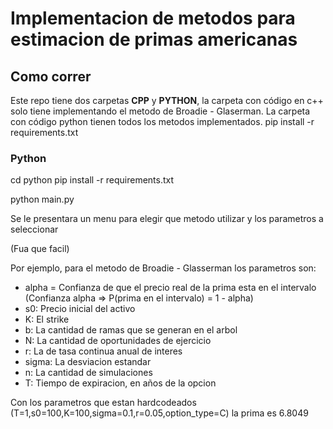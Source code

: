 
# Implementacion de metodos para estimacion de  primas americanas

## Como correr

Este repo tiene dos carpetas **CPP** y **PYTHON**, la carpeta con código en c++ solo tiene implementando el metodo de Broadie - Glaserman. La carpeta con código python tienen todos los metodos implementados.
pip install -r requirements.txt

### Python

cd python
pip install -r requirements.txt

python main.py

Se le presentara un menu para elegir que metodo utilizar y los parametros a seleccionar

(Fua que facil)

Por ejemplo, para el metodo de Broadie - Glasserman los parametros son:

- alpha = Confianza de que el precio real de la prima esta en el intervalo
(Confianza alpha => P(prima en el intervalo) = 1 - alpha)
- s0: Precio inicial del activo
- K: El strike
- b: La cantidad de ramas que se generan en el arbol
- N: La cantidad de oportunidades de ejercicio
- r: La de tasa continua anual de interes
- sigma: La desviacion estandar
- n: La cantidad de simulaciones
- T: Tiempo de expiracion, en años de la opcion

Con los parametros que estan hardcodeados (T=1,s0=100,K=100,sigma=0.1,r=0.05,option_type=C) la prima es            6.8049
